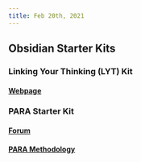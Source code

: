 ```yaml
---
title: Feb 20th, 2021
---
```


## Obsidian Starter Kits
### Linking Your Thinking (LYT) Kit
#### [Webpage](https://www.linkingyourthinking.com/lyt-kit)
### PARA Starter Kit
#### [Forum](https://forum.obsidian.md/t/para-starter-kit/223)
#### [PARA Methodology](https://fortelabs.co/blog/para/)
